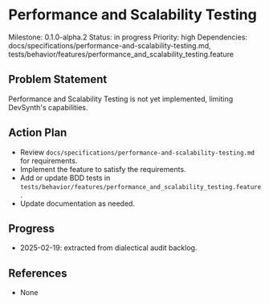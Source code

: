 # Performance and Scalability Testing
Milestone: 0.1.0-alpha.2
Status: in progress
Priority: high
Dependencies: docs/specifications/performance-and-scalability-testing.md, tests/behavior/features/performance_and_scalability_testing.feature

## Problem Statement
Performance and Scalability Testing is not yet implemented, limiting DevSynth's capabilities.


## Action Plan
- Review `docs/specifications/performance-and-scalability-testing.md` for requirements.
- Implement the feature to satisfy the requirements.
- Add or update BDD tests in `tests/behavior/features/performance_and_scalability_testing.feature`.
- Update documentation as needed.

## Progress
- 2025-02-19: extracted from dialectical audit backlog.

## References
- None
